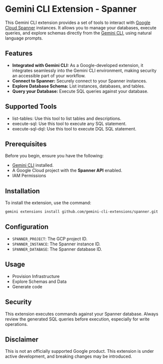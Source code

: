 # Gemini CLI Extension - Spanner

This Gemini CLI extension provides a set of tools to interact with [Google Cloud Spanner](https://cloud.google.com/spanner/docs) instances. It allows you to manage your databases, execute queries, and explore schemas directly from the [Gemini CLI](https://google-gemini.github.io/gemini-cli/), using natural language prompts.

## Features

*   **Integrated with Gemini CLI:** As a Google-developed extension, it integrates seamlessly into the Gemini CLI environment, making security an accessible part of your workflow.
*   **Connect to Spanner:** Securely connect to your Spanner instances.
*   **Explore Database Schema:** List instances, databases, and tables.
*   **Query your Database:** Execute SQL queries against your database.

## Supported Tools

* list-tables: Use this tool to list tables and descriptions.
* execute-sql: Use this tool to execute any SQL statement.
* execute-sql-dql: Use this tool to execute DQL SQL statement.

## Prerequisites

Before you begin, ensure you have the following:

*   [Gemini CLI](https://github.com/google-gemini/gemini-cli) installed.
*   A Google Cloud project with the **Spanner API** enabled.
*   IAM Permissions

## Installation

To install the extension, use the command:

```bash
gemini extensions install github.com/gemini-cli-extensions/spanner.git
```

## Configuration

*   `SPANNER_PROJECT`: The GCP project ID.
*   `SPANNER_INSTANCE`: The Spanner instance ID.
*   `SPANNER_DATABASE`: The Spanner database ID.


## Usage

* Provision Infrastructure
* Explore Schemas and Data
* Generate code


## Security

This extension executes commands against your Spanner database. Always review the generated SQL queries before execution, especially for write operations.

## Disclaimer

This is not an officially supported Google product. This extension is under active development, and breaking changes may be introduced.

